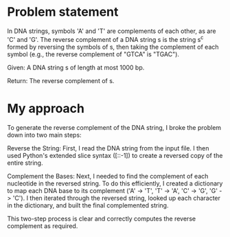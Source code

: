 # Problem statement
In DNA strings, symbols 'A' and 'T' are complements of each other, as are 'C' and 'G'. The reverse complement of a DNA string s is the string s<sup>c</sup> formed by reversing the symbols of s, then taking the complement of each symbol (e.g., the reverse complement of "GTCA" is "TGAC").

Given: A DNA string s of length at most 1000 bp.

Return: The reverse complement of s.

# My approach
To generate the reverse complement of the DNA string, I broke the problem down into two main steps:

Reverse the String: First, I read the DNA string from the input file. I then used Python's extended slice syntax ([::-1]) to create a reversed copy of the entire string.

Complement the Bases: Next, I needed to find the complement of each nucleotide in the reversed string. To do this efficiently, I created a dictionary to map each DNA base to its complement ('A' -> 'T', 'T' -> 'A', 'C' -> 'G', 'G' -> 'C'). I then iterated through the reversed string, looked up each character in the dictionary, and built the final complemented string.

This two-step process is clear and correctly computes the reverse complement as required.